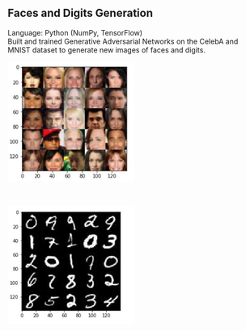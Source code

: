 ## Faces and Digits Generation
Language: Python (NumPy, TensorFlow) </br>
Built and trained Generative Adversarial Networks on the CelebA and MNIST dataset to generate new images of faces and digits.
</br>
<p align="left">
  <img src="faces.JPG" width="250"/>
</p>
</br>
<p align="left">
  <img src="digit.JPG" width="250"/>
</p>
